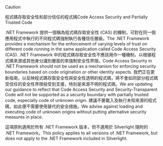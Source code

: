 > [!CAUTION]
>  <span data-ttu-id="f3fa5-101">程式碼存取安全性和部分信任的程式碼</span><span class="sxs-lookup"><span data-stu-id="f3fa5-101">Code Access Security and Partially Trusted Code</span></span>  
>   
>  <span data-ttu-id="f3fa5-102">.NET Framework 提供一個稱為程式碼存取安全性 (CAS) 的機制，可對在同一個應用程式中執行的不同程式碼強制執行各種信任層級。</span><span class="sxs-lookup"><span data-stu-id="f3fa5-102">The .NET Framework provides a mechanism for the enforcement of varying levels of trust on different code running in the same application called Code Access Security (CAS).</span></span>  <span data-ttu-id="f3fa5-103">.NET Framework 中的程式碼存取安全性不應該用作一種機制，以根據程式碼來源或其他身分識別層面的來強制安全性界限。</span><span class="sxs-lookup"><span data-stu-id="f3fa5-103">Code Access Security in .NET Framework should not  be used as a mechanism for enforcing security boundaries based on code origination or other identity aspects.</span></span> <span data-ttu-id="f3fa5-104">我們正在更新指南，以反映程式碼存取安全性與安全性透明的程式碼，將不會如同部分程式碼受信任的安全性界限般受到支援，特別是來源不明的程式碼。</span><span class="sxs-lookup"><span data-stu-id="f3fa5-104">We are updating our guidance to reflect that Code Access Security and Security-Transparent Code will not be supported as a security boundary with partially trusted code, especially code of unknown origin.</span></span> <span data-ttu-id="f3fa5-105">建議不要載入及執行未知來源的程式碼，如此便不需要使用替代的安全措施。</span><span class="sxs-lookup"><span data-stu-id="f3fa5-105">We advise against loading and executing code of unknown origins without putting alternative security measures in place.</span></span>  
>   
>  <span data-ttu-id="f3fa5-106">這項原則適用於所有 .NET Framework 版本，但不適用於 Silverlight 隨附的 .NET Framework。</span><span class="sxs-lookup"><span data-stu-id="f3fa5-106">This policy applies to all versions of .NET Framework, but does not apply to the .NET Framework included in Silverlight.</span></span>